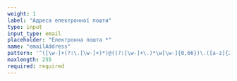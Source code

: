 ```yaml
---
weight: 1
label: "Адреса електронної пошти"
type: input
input_type: email
placeholder: "Електронна пошта *"
name: "emailAddress"
pattern: '^([\w-]+(?:\.[\w-]+)*)@((?:[\w-]+\.)*\w[\w-]{0,66})\.([a-z]{2,6}(?:\.[a-z]{2})?)$'
maxlength: 255
required: required
---
```

